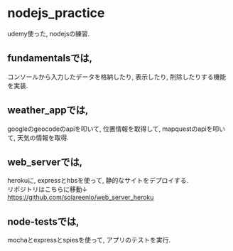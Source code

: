 # nodejs_practice
udemy使った, nodejsの練習.

## fundamentalsでは,
コンソールから入力したデータを格納したり, 表示したり, 削除したりする機能を実装.

## weather_appでは,
googleのgeocodeのapiを叩いて, 位置情報を取得して, mapquestのapiを叩いて, 天気の情報を取得.

## web_serverでは,
herokuに, expressとhbsを使って, 静的なサイトをデプロイする.  
リポジトリはこちらに移動↓  
https://github.com/solareenlo/web_server_heroku

## node-testsでは,
mochaとexpressとspiesを使って, アプリのテストを実行.
